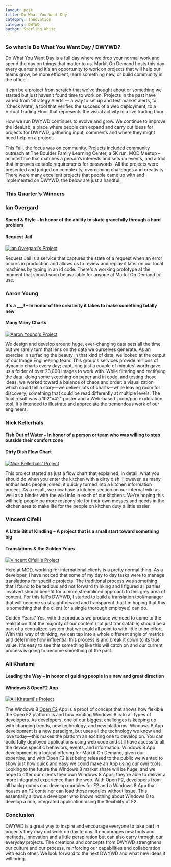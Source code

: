 ```yaml
---
layout: post
title: Do What You Want Day
category: Innovation
category: DWYWD
author: Sterling White
---
```


### So what is Do What You Want Day / DWYWD?
Do What You Want Day is a full day where we drop your normal work and spend the day on things that matter to us. Markit On Demand hosts this day every quarter and it's an opportunity to work on projects that will help our teams grow, be more efficient, learn something new, or build community in the office.

It can be a project from scratch that we've thought about or something we started but just haven't found time to work on. Projects in the past have varied from 'Strategy Alerts'— a way to set up and test market alerts, to 'Check Mate', a tool that verifies the success of a web deployment, to a Virtual Trading Floor that represents the visual activity in a live trading floor. 

How we run DWYWD continues to evolve and grow. We continue to improve the IdeaLab, a place where people can expand and carry out ideas for projects for DWYWD, gathering input, comments and where they might need help on a project.

This Fall, the focus was on community. Projects included community outreach at The Boulder Family Learning Center, a 5K run, MOD Meetup – an interface that matches a person’s interests and sets up events, and a tool that improves editable requirements for passwords. All the projects were presented and judged on complexity, overcoming challenges and creativity. There were many excellent projects that people came up with and implemented on DWYWD, the below are just a handful.

### This Quarter's Winners


### Ian Overgard
#### Speed & Style – In honor of the ability to skate gracefully through a hard problem
#### Request Jail
[![Ian Overgard's Project](media/2012/community/dwywd/ian/1@2x.png)](media/2012/community/dwywd/ian/1.png)

Request Jail is a service that captures the state of a request when an error occurs in production and allows us to review and replay it later on our local machines by typing in an id code. There's a working prototype at the moment that should soon be available for anyone at Markit On Demand to use.


### Aaron Young
#### It's a ___! – In honor of the creativity it takes to make something totally new
#### Many Many Charts
[![Aaron Young's Project](media/2012/community/dwywd/nick/1@2x.png)](media/2012/community/dwywd/nick/1.png)

We design and develop around huge, ever-changing data sets all the time but we rarely turn that lens on the data we ourselves generate. As an exercise in surfacing the beauty in that kind of data, we looked at the output of our Image Engineering team. This group's services provide millions of dynamic charts every day; capturing just a couple of minutes' worth gave us a folder of over 23,000 images to work with. While filtering and rectifying the data, doing some sketching on paper and in code, and testing those ideas, we worked toward a balance of chaos and order: a visualization which could tell a story—we deliver lots of charts—while leaving room for discovery; something that could be read differently at multiple levels. The final result was a 102"x42" poster and a Web-based zoom/pan exploration tool. It's intended to illustrate and appreciate the tremendous work of our engineers.


### Nick Kellerhals
#### Fish Out of Water – In honor of a person or team who was willing to step outside their comfort zone
#### Dirty Dish Flow Chart
[![Nick Kellerhals' Project](media/2012/community/dwywd/nick/1@2x.png)](media/2012/community/dwywd/nick/1.png)

This project started as just a flow chart that explained, in detail, what you should do when you enter the kitchen with a dirty dish. However, as many enthusiastic people joined, it quickly turned into a kitchen information project. As a result, we now have a kitchen section on our internal wiki as well as a binder with the wiki info in each of our kitchens. We're hoping this will help people be more responsible for their own messes and needs in the kitchen area to make life for the people on kitchen duty a little easier.


### Vincent Cifelli
#### A Little Bit of Kindling – A project that is a small start toward something big
#### Translations & the Golden Years
[![Vincent Cifelli's Project](media/2012/community/dwywd/vincent/1@2x.png)](media/2012/community/dwywd/vincent/1.png)

Here at MOD, working for international clients is a pretty normal thing. As a developer, I have noticed that some of my day to day tasks were to manage translations for specific projects. The traditional process was something that I found to be tedious and not forward thinking and I figured all parties involved should benefit for a more streamlined approach to this grey area of content. For this fall's DWYWD, I started to build a translation tool/manager that will become so straightforward and transparent that I'm hoping that this is something that the client (or a single thorough employee) can do. 

Golden Years? Yes, with the products we produce we need to come to the realization that the majority of our content (not just translatable) should be a part of a centralized system that we could all point to with little to no effort. With this way of thinking, we can tap into a whole different angle of metrics and determine how influential this process is and break it down to its true value. It's easy to see that something like this will catch on and our current process is going to become something of the past.


### Ali Khatami
#### Leading the Way – In honor of guiding people in a new and great direction
#### Windows 8 OpenF2 App
[![Ali Khatami's Project](media/2012/community/dwywd/ali/1@2x.png)](media/2012/community/dwywd/ali/1.png)

The Windows 8 [Open F2](http://www.openf2.org/) App is a proof of concept that shows how flexible the Open F2 platform is and how exciting Windows 8 is to all types of developers. As developers, one of our biggest challenges is keeping up with changing trends, new technology, and new platforms. Windows 8 App development is a new paradigm, but uses all the technology we know and love today—this makes the platform an exciting one to develop on. You can build fully deployed applications using web code and still have access to all the device specific behaviors, events, and information. Windows 8 App development is a logical offering for Markit On Demand, given our expertise, and with Open F2 just being released to the public we wanted to show just how quick and easy we could make an App using our own tools. Looking to the future the Windows 8 market share will be huge, and we hope to offer our clients their own Windows 8 Apps; they're able to deliver a more integrated experience than the web. With Open F2, developers from all backgrounds can develop modules for F2 and a Windows 8 App that houses an F2 container can load those modules without issue. This essentially allows a developer who knows nothing about Windows 8 to develop a rich, integrated application using the flexibility of F2.

### Conclusion
DWYWD is a great way to inspire and encourage everyone to take part in projects they may not work on day to day. It encourages new tools and methods, innovation and a little perspiration but can also carry through our everyday projects. The creations and concepts from DWYWD strengthens our culture and our process, reinforcing our capabilities and collaboration with each other. We look forward to the next DWYWD and what new ideas it will bring.